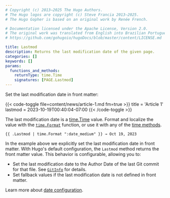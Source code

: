 ```yaml
---
# Copyright (c) 2013–2025 The Hugo Authors.
# The Hugo logos are copyright (c) Steve Francia 2013–2025.
# The Hugo Gopher is based on an original work by Renée French.

# Documentation licensed under the Apache License, Version 2.0.
# The original work was translated from English into Brazilian Portuguese.
# https://github.com/gohugoio/hugoDocs/blob/master/content/LICENSE.md

title: Lastmod
description: Returns the last modification date of the given page.
categories: []
keywords: []
params:
  functions_and_methods:
    returnType: time.Time
    signatures: [PAGE.Lastmod]
---
```


Set the last modification date in front matter:

{{< code-toggle file=content/news/article-1.md fm=true >}}
title = 'Article 1'
lastmod = 2023-10-19T00:40:04-07:00
{{< /code-toggle >}}

The last modification date is a [time.Time] value. Format and localize the value with the [`time.Format`] function, or use it with any of the [time methods].

```go-html-template
{{ .Lastmod | time.Format ":date_medium" }} → Oct 19, 2023
```

In the example above we explicitly set the last modification date in front matter. With Hugo's default configuration, the `Lastmod` method returns the front matter value. This behavior is configurable, allowing you to:

- Set the last modification date to the Author Date of the last Git commit for that file. See [`GitInfo`] for details.
- Set fallback values if the last modification date is not defined in front matter.

Learn more about [date configuration].

[`gitinfo`]: /methods/page/gitinfo/
[`time.format`]: /functions/time/format/
[date configuration]: /configuration/front-matter/#dates
[time methods]: /methods/time/
[time.time]: https://pkg.go.dev/time#Time
